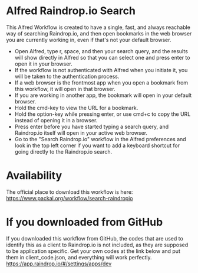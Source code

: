 # Alfred Raindrop.io Search
This Alfred Workflow is created to have a single, fast, and always reachable way of searching Raindrop.io, and then open bookmarks in the web browser you are currently working in, even if that's not your default browser.

- Open Alfred, type r, space, and then your search query, and the results will show directly in Alfred so that you can select one and press enter to open it in your browser.
- If the workflow is not authenticated with Alfred when you initiate it, you will be taken to the authentication process.
- If a web browser is the frontmost app when you open a bookmark from this workflow, it will open in that browser.
- If you are working in another app, the bookmark will open in your default browser.
- Hold the cmd-key to view the URL for a bookmark.
- Hold the option-key while pressing enter, or use cmd+c to copy the URL instead of opening it in a browser.
- Press enter before you have started typing a search query, and Raindrop.io itself will open in your active web browser.
- Go to the "Search Raindrop.io" workflow in the Alfred preferences and look in the top left corner if you want to add a keyboard shortcut for going directly to the Raindrop.io search.

# Availability
The official place to download this workflow is here:
https://www.packal.org/workflow/search-raindropio

# If you downloaded from GitHub
If you downloaded this workflow from GitHub, the codes that are used to identify this as a client to Raindrop.io is not included, as they are supposed to be application specific.
Get your own codes at the link below and put them in client_code.json, and everything will work perfectly.
https://app.raindrop.io/#/settings/apps/dev